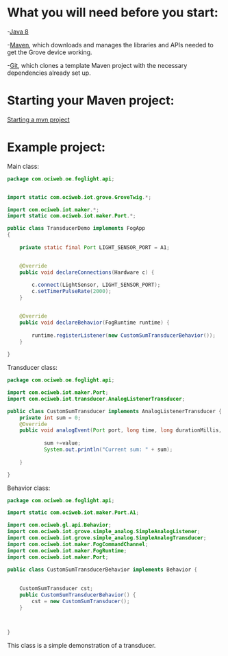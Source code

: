 # What you will need before you start:
-[Java 8](https://docs.oracle.com/javase/8/docs/technotes/guides/install/install_overview.html) 

-[Maven](https://maven.apache.org/install.html), which downloads and manages the libraries and APIs needed to get the Grove device working.

-[Git](https://git-scm.com/), which clones a template Maven project with the necessary dependencies already set up.


# Starting your Maven project: 
[Starting a mvn project](https://github.com/oci-pronghorn/FogLighter/blob/master/README.md)

# Example project:


Main class:


```java
package com.ociweb.oe.foglight.api;


import static com.ociweb.iot.grove.GroveTwig.*;

import com.ociweb.iot.maker.*;
import static com.ociweb.iot.maker.Port.*;

public class TransducerDemo implements FogApp
{
   
	private static final Port LIGHT_SENSOR_PORT = A1;


    @Override
    public void declareConnections(Hardware c) {
        
    	c.connect(LightSensor, LIGHT_SENSOR_PORT);
        c.setTimerPulseRate(2000);
    }


    @Override
    public void declareBehavior(FogRuntime runtime) {
        
    	runtime.registerListener(new CustomSumTransducerBehavior());
    }
          
}
```


Transducer class:


```java
package com.ociweb.oe.foglight.api;

import com.ociweb.iot.maker.Port;
import com.ociweb.iot.transducer.AnalogListenerTransducer;

public class CustomSumTransducer implements AnalogListenerTransducer {
	private int sum = 0;
	@Override
	public void analogEvent(Port port, long time, long durationMillis, int average, int value) {
		
			sum +=value;
			System.out.println("Current sum: " + sum);
		
	}

}
```


Behavior class:


```java
package com.ociweb.oe.foglight.api;

import static com.ociweb.iot.maker.Port.A1;

import com.ociweb.gl.api.Behavior;
import com.ociweb.iot.grove.simple_analog.SimpleAnalogListener;
import com.ociweb.iot.grove.simple_analog.SimpleAnalogTransducer;
import com.ociweb.iot.maker.FogCommandChannel;
import com.ociweb.iot.maker.FogRuntime;
import com.ociweb.iot.maker.Port;

public class CustomSumTransducerBehavior implements Behavior {
	
	
	CustomSumTransducer cst;
	public CustomSumTransducerBehavior() {
		cst = new CustomSumTransducer();
	}



}
```


This class is a simple demonstration of a transducer.
